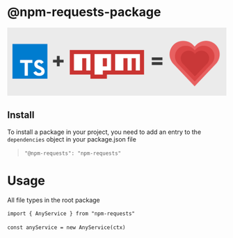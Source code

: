 # @npm-requests-package

![image info](./logo.png)

## Install
To install a package in your project, you need to add an entry to the `dependencies` object in your package.json file 

> ```"@npm-requests": "npm-requests"```

# Usage
All file types in the root package

 ```
 import { AnyService } from "npm-requests"
 
 const anyService = new AnyService(ctx)
```
